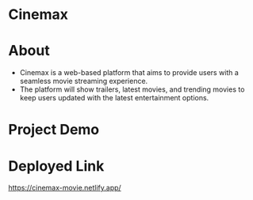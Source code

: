 # Cinemax
# About
- Cinemax is a web-based platform that aims to provide users with a seamless movie streaming experience.
- The platform will show trailers, latest movies, and trending movies to keep users updated with the latest entertainment options. 

# Project Demo


# Deployed Link
https://cinemax-movie.netlify.app/
